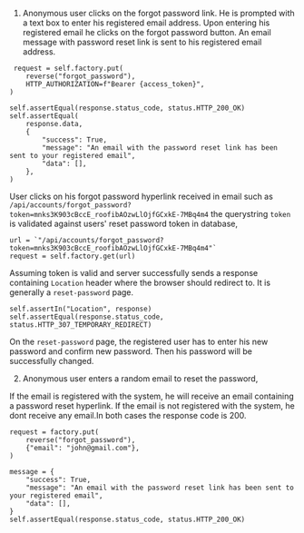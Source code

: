 1. Anonymous user clicks on the forgot password link. He is prompted with a text box to enter his registered email address.
Upon entering his registered email he clicks on the forgot password button. An email message with password reset link is sent to
his registered email address.

```
 request = self.factory.put(
    reverse("forgot_password"),
    HTTP_AUTHORIZATION=f"Bearer {access_token}",
)
```

```
self.assertEqual(response.status_code, status.HTTP_200_OK)
self.assertEqual(
    response.data,
    {
        "success": True,
        "message": "An email with the password reset link has been sent to your registered email",
        "data": [],
    },
)
```

User clicks on his forgot password hyperlink received in email such as `/api/accounts/forgot_password?token=mnks3K903cBccE_roofibAOzwLlOjfGCxkE-7MBq4m4` the querystring `token` is validated against users'
reset password token in database, 

```
url = `"/api/accounts/forgot_password?token=mnks3K903cBccE_roofibAOzwLlOjfGCxkE-7MBq4m4"`
request = self.factory.get(url)
```

Assuming token is valid and server successfully sends a response containing `Location` header where the browser
should redirect to. It is generally a `reset-password` page.

```
self.assertIn("Location", response)
self.assertEqual(response.status_code, status.HTTP_307_TEMPORARY_REDIRECT)
```
On the `reset-password` page, the registered user has to enter his new password and confirm new password. Then his password will be successfully changed.

2. Anonymous user enters a random email to reset the password,

If the email is registered with the system, he will receive an email containing a password reset hyperlink.
If the email is not registered with the system, he dont receive any email.In both cases the response
code is 200.

```
request = factory.put(
    reverse("forgot_password"),
    {"email": "john@gmail.com"},
)

message = {
    "success": True,
    "message": "An email with the password reset link has been sent to your registered email",
    "data": [],
}
self.assertEqual(response.status_code, status.HTTP_200_OK)
```
